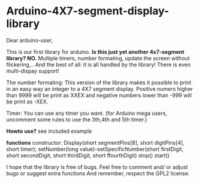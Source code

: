 **Arduino-4X7-segment-display-library**
===================================


Dear arduino-user,

This is our first library for arduino. **Is this just yet another 4x7-segment library? NO.** Multiple timers, number formating, update the screen without flickering,.. And the best of all: it is all handled by the library! There is even multi-dispay support!

The number formating: This version of the library makes it possible to print in an easy way an integer to a 4X7 segment display. Positive numers higher than 9999 will be print as XXEX and negative numbers lower than -999 will be print as -XEX.

Timer: You can use any timer you want. (for Arduino mega users, uncomment some rules to use the 3th,4th and 5th timer.)

**Howto use?**
see included example

**functions**
constructor: Display(short segmentPins[8], short digitPins[4], short timer);
setNumber(long value)-setSpecificNumber(short firstDigit, short secondDigit, short thirdDigit, short ffourthDigit)
stop()
start()

I hope that the library is free of bugs. Feel free to comment and/ or adjust bugs or suggest extra functions And remember, respect the GPL2 license.
